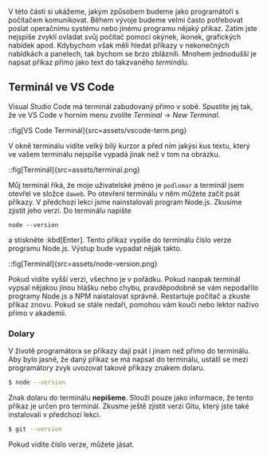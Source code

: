 V této části si ukážeme, jakým způsobem budeme jako programátoři s počítačem komunikovat. Během vývoje budeme velmi často potřebovat poslat operačnímu systému nebo jinému programu nějaký příkaz. Zatím jste nejspíše zvyklí ovládat svůj počítač pomocí okýnek, ikonek, grafických nabídek apod. Kdybychom však měli hledat příkazy v nekonečných nabídkách a panelech, tak bychom se brzo zbláznili. Mnohem jednodušší je napsat příkaz přimo jako text do takzvaného _terminálu_.

## Terminál ve VS Code

Visual Studio Code má terminál zabudovaný přímo v sobě. Spustíte jej tak, že ve VS Code v horním menu zvolíte _Terminal_ → _New Terminal_.

::fig[VS Code Terminál]{src=assets/vscode-term.png}

V okně terminálu vidíte velký bílý kurzor a před ním jakýsi kus textu, který ve vašem terminálu nejspíše vypadá jinak než v tom na obrázku.

::fig[Terminál]{src=assets/terminal.png}

Můj terminál říká, že moje uživatelské jméno je `podlomar` a terminál jsem otevřel ve složce `daweb`. Po otevření terminálu v něm můžete začít psát příkazy. V předchozí lekci jsme nainstalovali program Node.js. Zkusíme zjistit jeho verzi. Do terminálu napište

```
node --version
```

a stiskněte :kbd[Enter]. Tento příkaz vypíše do terminálu číslo verze programu Node.js. Výstup bude vypadat nějak takto.

::fig[Terminál]{src=assets/node-version.png}

Pokud vidíte vyšší verzi, všechno je v pořádku. Pokud naopak terminál vypsal nějakou jinou hlášku nebo chybu, pravděpodobně se vám nepodařilo programy Node.js a NPM naistalovat správně. Restartuje počítač a zkuste příkaz znovu. Pokud se stále nedaří, pomohou vám kouči nebo lektor naživo přímo v akademii.

### Dolary

V životě programátora se příkazy dají psát i jinam než přímo do terminálu. Aby bylo jasné, že daný přikaz se má napsat do terminálu, ustálil se mezi programátory zvyk uvozovat takové příkazy znakem dolaru.

```sh
$ node --version
```

Znak dolaru do terminálu **nepíšeme**. Slouží pouze jako informace, že tento příkaz je určen pro terminál. Zkusme ještě zjistit verzi Gitu, který jste také instalovali v předchozí lekci.

```sh
$ git --version
```

Pokud vidíte číslo verze, můžete jásat.
